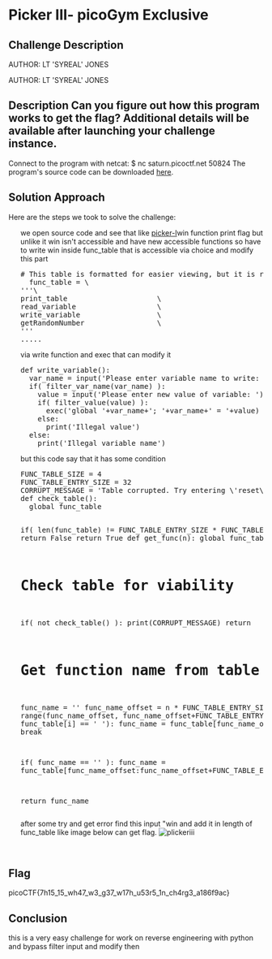 
<!DOCTYPE html>
<html>
<body>
<h1>Picker III- picoGym Exclusive</h1>

<h2>Challenge Description</h2>
<p> AUTHOR: LT 'SYREAL' JONES

AUTHOR: LT 'SYREAL' JONES

Description
Can you figure out how this program works to get the flag?
Additional details will be available after launching your challenge instance.
------------------------------------------------------------------------------
 Connect to the program with netcat:
$ nc saturn.picoctf.net 50824
The program's source code can be downloaded <a href="https://artifacts.picoctf.net/c/525/picker-III.py">here</a>.
</p>

<h2>Solution Approach</h2>
<p>Here are the steps we took to solve the challenge:</p>
<ol>
we open source code and see that like <a href="https://phantom1ss.github.io/blog/2024/practice/picoctf/PickerI/writeup1.md">picker-I</a>win function
print flag but unlike it win isn't accessible and have new accessible functions so have to write win inside func_table that is accessible via choice
and modify this part
<pre>
# This table is formatted for easier viewing, but it is really one line
  func_table = \
'''\
print_table                     \
read_variable                   \
write_variable                  \
getRandomNumber                 \
'''
.....
</pre>
via write function and exec that can modify it
<pre>
def write_variable():
  var_name = input('Please enter variable name to write: ')
  if( filter_var_name(var_name) ):
    value = input('Please enter new value of variable: ')
    if( filter_value(value) ):
      exec('global '+var_name+'; '+var_name+' = '+value)
    else:
      print('Illegal value')
  else:
    print('Illegal variable name')
</pre>
but this code say that it has some condition
<pre>
FUNC_TABLE_SIZE = 4
FUNC_TABLE_ENTRY_SIZE = 32
CORRUPT_MESSAGE = 'Table corrupted. Try entering \'reset\' to fix it'
def check_table():
  global func_table

  if( len(func_table) != FUNC_TABLE_ENTRY_SIZE * FUNC_TABLE_SIZE):
    return False
  return True
def get_func(n):
  global func_table
  # Check table for viability
  if( not check_table() ):
    print(CORRUPT_MESSAGE)
    return
  # Get function name from table
  func_name = ''
  func_name_offset = n * FUNC_TABLE_ENTRY_SIZE
  for i in range(func_name_offset, func_name_offset+FUNC_TABLE_ENTRY_SIZE):
    if( func_table[i] == ' '):
      func_name = func_table[func_name_offset:i]
      break

  if( func_name == '' ):
    func_name = func_table[func_name_offset:func_name_offset+FUNC_TABLE_ENTRY_SIZE]
  
  return func_name
</pre>
after some try and get error find this input  "win and add it in length of func_table like image below can get flag.
<img src=" https://phantom1ss.github.io/blog/2024/practice/picoctf/PickerIII/plickeriii.png" alt="plickeriii" class="inline"/>

</pre>
</ol>
<br>
<h2>Flag</h2>
<p class="flag">picoCTF{7h15_15_wh47_w3_g37_w17h_u53r5_1n_ch4rg3_a186f9ac}

<h2>Conclusion</h2>
<p>this is a very easy challenge for work on reverse engineering with python and bypass filter input and modify then</p>
</body>
</html>


 
